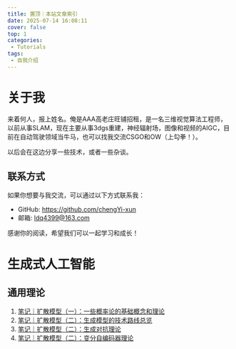 ```yaml
---
title: 置顶｜本站文章索引
date: 2025-07-14 16:08:11
cover: false
top: 1
categories:
 - Tutorials
tags:
 - 自我介绍
---
```


# 关于我

来着何人，报上姓名。俺是AAA高老庄旺铺招租，是一名三维视觉算法工程师，以前从事SLAM，现在主要从事3dgs重建，神经辐射场，图像和视频的AIGC，目前在自动驾驶领域当牛马，也可以找我交流CSGO和OW（上勾拳！）。

以后会在这边分享一些技术，或者一些杂谈。

## 联系方式

如果你想要与我交流，可以通过以下方式联系我：

- GitHub: https://github.com/chengYi-xun
- 邮箱: ldq4399@163.com
  
感谢你的阅读，希望我们可以一起学习和成长！

# 生成式人工智能
## 通用理论
1. [笔记｜扩散模型（一）：一些概率论的基础概念和理论](../1-generation-basic-theory)
2. [笔记｜扩散模型（二）：生成模型的技术路线总览](../2-generation-model)
3. [笔记｜扩散模型（二）：生成对抗理论](../3-GAN-theory)
4. [笔记｜扩散模型（二）：变分自编码器理论](../4-VAE-theory)

<!-- # 
## 基础理论

## GAN

## 扩散架构

## Score Matching

## Flow Matching -->